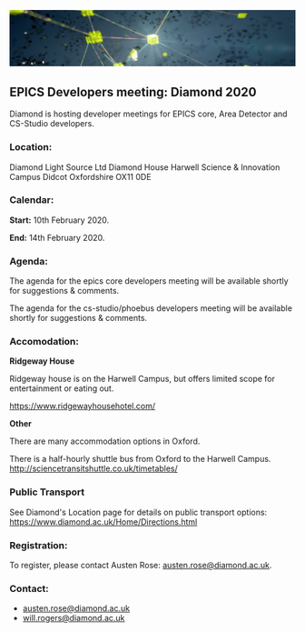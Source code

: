 ![Home](/EPICS_HOME_v05_2544x502.jpg)

## EPICS Developers meeting: Diamond 2020

Diamond is hosting developer meetings for EPICS core, Area Detector and CS-Studio developers.

### Location:

Diamond Light Source Ltd
Diamond House
Harwell Science & Innovation Campus
Didcot
Oxfordshire
OX11 0DE


### Calendar:

**Start:** 10th February 2020.

**End:** 14th February 2020.

### Agenda:
The agenda for the epics core developers meeting will be available shortly for suggestions & comments.

The agenda for the cs-studio/phoebus developers meeting will be available shortly for suggestions & comments.

### Accomodation:

**Ridgeway House**

Ridgeway house is on the Harwell Campus, but offers limited scope for entertainment or
eating out.

https://www.ridgewayhousehotel.com/

**Other**

There are many accommodation options in Oxford.

There is a half-hourly shuttle bus from Oxford to the Harwell Campus.
http://sciencetransitshuttle.co.uk/timetables/


### Public Transport

See Diamond's Location page for details on public transport options:
https://www.diamond.ac.uk/Home/Directions.html


### Registration:

To register, please contact Austen Rose: austen.rose@diamond.ac.uk.

### Contact:

* austen.rose@diamond.ac.uk
* will.rogers@diamond.ac.uk
